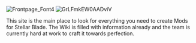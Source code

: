 ![Frontpage_Font4](https://github.com/user-attachments/assets/1347829e-b4fe-4ab1-9c68-dab6eac88b18)
![GrLFmkEW0AADviV](https://github.com/user-attachments/assets/828a6fb4-9cc4-494d-af26-eea1c3b4d9c6)

This site is the main place to look for everything you need to create Mods for Stellar Blade. The Wiki is filled with information already and the team is currently hard at work to craft it towards perfection.
